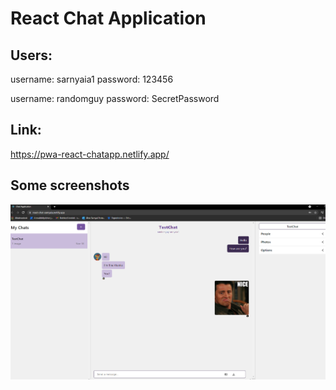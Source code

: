 ﻿# React Chat Application

## Users:
username: sarnyaia1
password: 123456

username: randomguy
password: SecretPassword


## Link:

https://pwa-react-chatapp.netlify.app/

## Some screenshots

![This is an img](screenshot.PNG)
